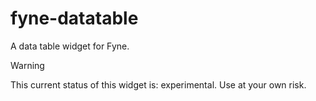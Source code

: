 # fyne-datatable

A data table widget for Fyne.

> [!WARNING]
> This current status of this widget is: experimental. Use at your own risk.
